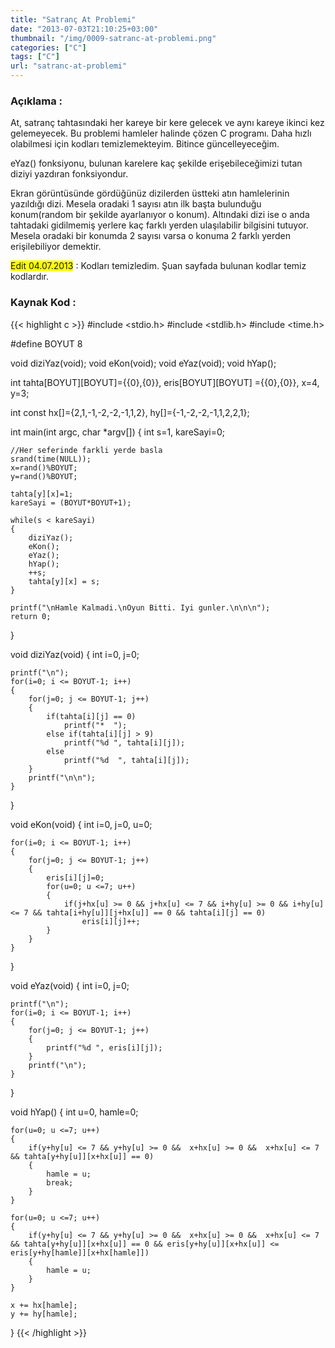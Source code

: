 ```yaml
---
title: "Satranç At Problemi"
date: "2013-07-03T21:10:25+03:00"
thumbnail: "/img/0009-satranc-at-problemi.png"
categories: ["C"]
tags: ["C"]
url: "satranc-at-problemi"
---
```


### Açıklama :
At, satranç tahtasındaki her kareye bir kere gelecek ve aynı kareye ikinci kez gelemeyecek. Bu problemi hamleler halinde çözen C programı. Daha hızlı olabilmesi için kodları temizlemekteyim. Bitince güncelleyeceğim.

eYaz() fonksiyonu, bulunan karelere kaç şekilde erişebileceğimizi tutan diziyi yazdıran fonksiyondur. 

Ekran görüntüsünde gördüğünüz dizilerden üstteki atın hamlelerinin yazıldığı dizi. Mesela oradaki 1 sayısı atın ilk başta bulunduğu konum(random bir şekilde ayarlanıyor o konum). Altındaki dizi ise o anda tahtadaki gidilmemiş yerlere kaç farklı yerden ulaşılabilir bilgisini tutuyor. Mesela oradaki bir konumda 2 sayısı varsa o konuma 2 farklı yerden erişilebiliyor demektir.

<span style="background-color: yellow;">Edit 04.07.2013</span> : Kodları temizledim. Şuan sayfada bulunan kodlar temiz kodlardır. 

### Kaynak Kod :
{{< highlight c >}}
#include <stdio.h>
#include <stdlib.h>
#include <time.h>

#define BOYUT 8

void diziYaz(void);
void eKon(void);
void eYaz(void);
void hYap();

int tahta[BOYUT][BOYUT]={{0},{0}},
    eris[BOYUT][BOYUT] ={{0},{0}}, x=4, y=3;

int const   hx[]={2,1,-1,-2,-2,-1,1,2}, 
            hy[]={-1,-2,-2,-1,1,2,2,1};

int main(int argc, char *argv[])
{
    int s=1, kareSayi=0;
    
    //Her seferinde farkli yerde basla
    srand(time(NULL));
    x=rand()%BOYUT;
    y=rand()%BOYUT;
    
    tahta[y][x]=1;
    kareSayi = (BOYUT*BOYUT+1);

    while(s < kareSayi)
    {
        diziYaz();
        eKon();
        eYaz();
        hYap();
        ++s;
        tahta[y][x] = s;
    }

    printf("\nHamle Kalmadi.\nOyun Bitti. Iyi gunler.\n\n\n");
    return 0;
}

void diziYaz(void)
{
    int i=0, j=0;

    printf("\n");
    for(i=0; i <= BOYUT-1; i++)
    {
        for(j=0; j <= BOYUT-1; j++)
        {
            if(tahta[i][j] == 0)
                printf("*  ");
            else if(tahta[i][j] > 9)
                printf("%d ", tahta[i][j]);
            else    
                printf("%d  ", tahta[i][j]);
        }
        printf("\n\n");
    }
}
    
void eKon(void)
{
    int i=0, j=0, u=0;
    
    for(i=0; i <= BOYUT-1; i++)
    {              
        for(j=0; j <= BOYUT-1; j++)
        {
            eris[i][j]=0;
            for(u=0; u <=7; u++)
            {
                if(j+hx[u] >= 0 && j+hx[u] <= 7 && i+hy[u] >= 0 && i+hy[u] <= 7 && tahta[i+hy[u]][j+hx[u]] == 0 && tahta[i][j] == 0)
                    eris[i][j]++;
            }
        }
    }
}

void eYaz(void)
{
    int i=0, j=0;
    
    printf("\n");
    for(i=0; i <= BOYUT-1; i++)
    {
        for(j=0; j <= BOYUT-1; j++)
        {
            printf("%d ", eris[i][j]);
        }
        printf("\n");
    }
}

void hYap()
{
    int u=0, hamle=0;
    
    for(u=0; u <=7; u++)
    {
        if(y+hy[u] <= 7 && y+hy[u] >= 0 &&  x+hx[u] >= 0 &&  x+hx[u] <= 7 && tahta[y+hy[u]][x+hx[u]] == 0)
        {
            hamle = u;
            break;
        }
    }
    
    for(u=0; u <=7; u++)
    {
        if(y+hy[u] <= 7 && y+hy[u] >= 0 &&  x+hx[u] >= 0 &&  x+hx[u] <= 7 && tahta[y+hy[u]][x+hx[u]] == 0 && eris[y+hy[u]][x+hx[u]] <= eris[y+hy[hamle]][x+hx[hamle]])
        {
            hamle = u;
        }
    }
    
    x += hx[hamle];
    y += hy[hamle];
}
{{< /highlight >}}
